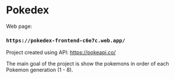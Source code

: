 # Pokedex
Web page:
### `https://pokedex-frontend-c6e7c.web.app/`

Project created using API:
https://pokeapi.co/

The main goal of the project is show the pokemons in order of each Pokemon generation (1 - 8).
